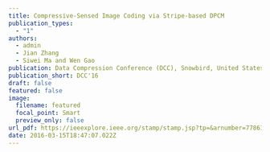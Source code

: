 ```yaml
---
title: Compressive-Sensed Image Coding via Stripe-based DPCM
publication_types:
  - "1"
authors:
  - admin
  - Jian Zhang
  - Siwei Ma and Wen Gao
publication: Data Compression Conference (DCC), Snowbird, United States, 2016
publication_short: DCC'16
draft: false
featured: false
image:
  filename: featured
  focal_point: Smart
  preview_only: false
url_pdf: https://ieeexplore.ieee.org/stamp/stamp.jsp?tp=&arnumber=7786161
date: 2016-03-15T18:47:07.022Z
---
```


